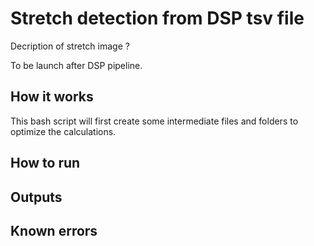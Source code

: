 # Stretch detection from DSP tsv file
Decription of stretch
image ?

To be launch after DSP pipeline.

## How it works
This bash script will first create some intermediate files and folders to optimize the calculations.

## How to run
## Outputs
## Known errors

